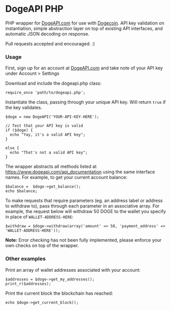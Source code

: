 DogeAPI PHP
===========

PHP wrapper for [DogeAPI.com](https://www.dogeapi.com/) for use with [Dogecoin](http://dogecoin.com/). API key validation on instantiation, simple abstraction layer on top of existing API interfaces, and automatic JSON decoding on response.

Pull requests accepted and encouraged. :)

### Usage

First, sign up for an account at [DogeAPI.com](https://www.dogeapi.com/) and take note of your API key under Account > Settings

Download and include the dogeapi.php class:

~~~
require_once 'path/to/dogeapi.php';
~~~

Instantiate the class, passing through your unique API key. Will return `true` if the key validates. 

~~~
$doge = new DogeAPI('YOUR-API-KEY-HERE');

// Test that your API key is valid
if ($doge) {
  echo "Yay, it's a valid API key";
}

else {
  echo "That's not a valid API key";
}
~~~

The wrapper abstracts all methods listed at https://www.dogeapi.com/api_documentation using the same interface names. For example, to get your current account balance:

~~~
$balance =  $doge->get_balance();
echo $balance;
~~~

To make requests that require parameters (eg. an address label or address to withdraw to), pass through each parameter in an associative array. For example, the request below will withdraw 50 DOGE to the wallet you specify in place of `WALLET-ADDRESS-HERE`:

~~~
$withdraw = $doge->withdraw(array('amount' => 50, 'payment_address' => 'WALLET-ADDRESS-HERE'));
~~~

**Note:** Error checking has not been fully implemented, please enforce your own checks on top of the wrapper. 

### Other examples

Print an array of wallet addresses associated with your account:

~~~
$addresses = $doge->get_my_addresses();
print_r($addresses);
~~~

Print the current block the blockchain has reached:

~~~
echo $doge->get_current_block();
~~~




